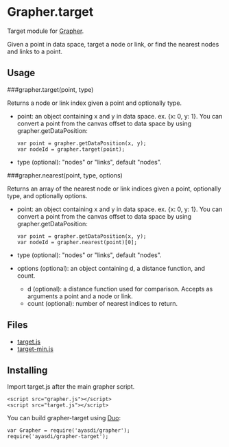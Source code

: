 Grapher.target
==============

Target module for [Grapher](https://github.com/ayasdi/grapher).

Given a point in data space, target a node or link, or find the nearest nodes and links to a point.

Usage
-----

###grapher.target(point, type)

Returns a node or link index given a point and optionally type.

  * point: an object containing x and y in data space. ex. {x: 0, y: 1}.
    You can convert a point from the canvas offset to data space by using grapher.getDataPosition:

        var point = grapher.getDataPosition(x, y);
        var nodeId = grapher.target(point);

  * type (optional): "nodes" or "links", default "nodes".

###grapher.nearest(point, type, options)

Returns an array of the nearest node or link indices given a point, optionally type, and optionally options.

  * point: an object containing x and y in data space. ex. {x: 0, y: 1}.
    You can convert a point from the canvas offset to data space by using grapher.getDataPosition:

        var point = grapher.getDataPosition(x, y);
        var nodeId = grapher.nearest(point)[0];

  * type (optional): "nodes" or "links", default "nodes".

  * options (optional): an object containing d, a distance function, and count.
    - d (optional): a distance function used for comparison. Accepts as arguments a point and a node or link.
    - count (optional): number of nearest indices to return.


Files
-----

  * [target.js](https://raw.githubusercontent.com/ayasdi/grapher-target/master/target.js)
  * [target-min.js](https://raw.githubusercontent.com/ayasdi/grapher-target/master/target-min.js)

Installing
----------

Import target.js after the main grapher script.

    <script src="grapher.js"></script>
    <script src="target.js"></script>

You can build grapher-target using [Duo](http://duojs.org/):

    var Grapher = require('ayasdi/grapher');
    require('ayasdi/grapher-target');
